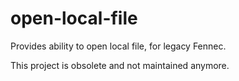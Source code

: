 open-local-file
===============

Provides ability to open local file, for legacy Fennec.

This project is obsolete and not maintained anymore.
